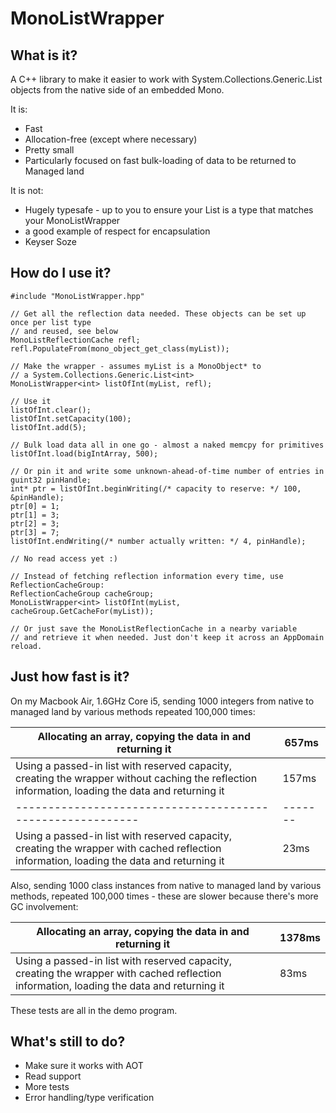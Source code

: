 MonoListWrapper
===============

What is it?
-----------

A C++ library to make it easier to work with System.Collections.Generic.List<T> objects from the native side of an embedded Mono.

It is:

* Fast
* Allocation-free (except where necessary)
* Pretty small
* Particularly focused on fast bulk-loading of data to be returned to Managed land

It is not:

* Hugely typesafe - up to you to ensure your List<T> is a type that matches your MonoListWrapper<T>
* a good example of respect for encapsulation
* Keyser Soze

How do I use it?
----------------

    #include "MonoListWrapper.hpp"

    // Get all the reflection data needed. These objects can be set up once per list type 
    // and reused, see below
    MonoListReflectionCache refl;
    refl.PopulateFrom(mono_object_get_class(myList));
    
    // Make the wrapper - assumes myList is a MonoObject* to 
    // a System.Collections.Generic.List<int>
    MonoListWrapper<int> listOfInt(myList, refl);
    
    // Use it
    listOfInt.clear();
    listOfInt.setCapacity(100);
    listOfInt.add(5);
    
    // Bulk load data all in one go - almost a naked memcpy for primitives
    listOfInt.load(bigIntArray, 500);
    
    // Or pin it and write some unknown-ahead-of-time number of entries in
    guint32 pinHandle;
    int* ptr = listOfInt.beginWriting(/* capacity to reserve: */ 100, &pinHandle);
    ptr[0] = 1;
    ptr[1] = 3;
    ptr[2] = 3;
    ptr[3] = 7;
    listOfInt.endWriting(/* number actually written: */ 4, pinHandle);
    
    // No read access yet :)
    
    // Instead of fetching reflection information every time, use ReflectionCacheGroup:
    ReflectionCacheGroup cacheGroup;
    MonoListWrapper<int> listOfInt(myList, cacheGroup.GetCacheFor(myList));
    
    // Or just save the MonoListReflectionCache in a nearby variable
    // and retrieve it when needed. Just don't keep it across an AppDomain reload.
    
Just how fast is it?
--------------------

On my Macbook Air, 1.6GHz Core i5, sending 1000 integers from native to managed land
by various methods repeated 100,000 times:

Allocating an array, copying the data in and returning it | 657ms
----------------------------------------------------------|-------
Using a passed-in list with reserved capacity, creating the wrapper without caching the reflection information, loading the data and returning it | 157ms
----------------------------------------------------------|-------
Using a passed-in list with reserved capacity, creating the wrapper with cached reflection information, loading the data and returning it | 23ms
    
Also, sending 1000 class instances from native to managed land by various methods,
repeated 100,000 times - these are slower because there's more GC involvement:

Allocating an array, copying the data in and returning it | 1378ms
----------------------------------------------------------|--------
Using a passed-in list with reserved capacity, creating the wrapper with cached reflection information, loading the data and returning it | 83ms
    
These tests are all in the demo program.

What's still to do?
-------------------

* Make sure it works with AOT
* Read support
* More tests
* Error handling/type verification